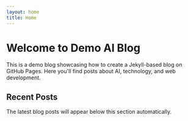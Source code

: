 ```yaml
---
layout: home
title: Home
---
```


# Welcome to Demo AI Blog

This is a demo blog showcasing how to create a Jekyll-based blog on GitHub Pages. Here you'll find posts about AI, technology, and web development.

## Recent Posts

The latest blog posts will appear below this section automatically.